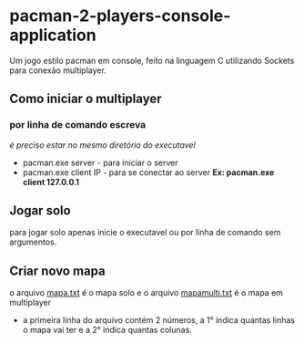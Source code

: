 # pacman-2-players-console-application
Um jogo estilo pacman em console, feito na linguagem C utilizando Sockets para conexão multiplayer.

## Como iniciar o multiplayer
### por linha de comando escreva
<i>é preciso estar no mesmo diretório do executavel</i>
- pacman.exe server     - para iniciar o server
- pacman.exe client IP  - para se conectar ao server <b>Ex: pacman.exe client 127.0.0.1</b>

## Jogar solo
para jogar solo apenas inicie o executavel ou por linha de comando sem argumentos.

## Criar novo mapa
o arquivo [mapa.txt](https://com) é o mapa solo e o arquivo [mapamulti.txt]() é o mapa em multiplayer
- a primeira linha do arquivo contém 2 números, a 1° indica quantas linhas o mapa vai ter e a 2° indica quantas colunas.
